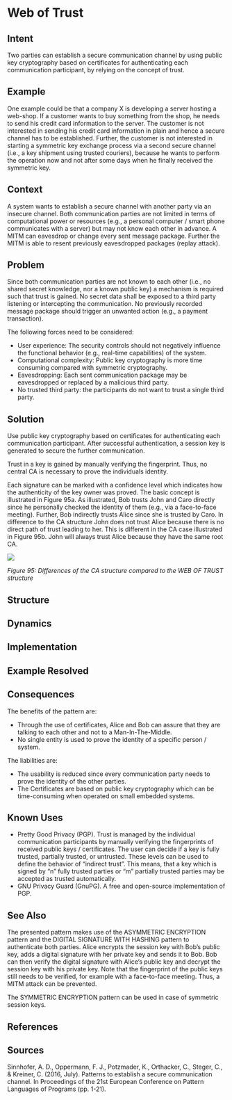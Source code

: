 # **Web of Trust**

## **Intent**
Two parties can establish a secure communication channel by using public key cryptography based on certificates for authenticating each communication participant, by relying on the concept of trust.

## **Example**
One example could be that a company X is developing a server hosting a web-shop. If a customer wants to buy something from the shop, he needs to send his credit card information to the server. The customer is not interested in sending his credit card information in plain and hence a secure channel has to be established. Further, the customer is not interested in starting a symmetric key exchange process via a second secure channel (i.e., a key shipment using trusted couriers), because he wants to perform the operation now and not after some days when he finally received the symmetric key.

## **Context**
A system wants to establish a secure channel with another party via an insecure channel. Both communication parties are not limited in terms of computational power or resources (e.g., a personal computer / smart phone communicates with a server) but may not know each other in advance. A MITM can eavesdrop or change every sent message package. Further the MITM is able to resent previously eavesdropped packages (replay attack).

## **Problem**
Since both communication parties are not known to each other (i.e., no shared secret knowledge, nor a known public key) a mechanism is required such that trust is gained. No secret data shall be exposed to a third party listening or intercepting the communication. No previously recorded message package should trigger an unwanted action (e.g., a payment transaction).

The following forces need to be considered: 

- User experience: The security controls should not negatively influence the functional behavior (e.g., real-time capabilities) of the system. 
- Computational complexity: Public key cryptography is more time consuming compared with symmetric cryptography. 
- Eavesdropping: Each sent communication package may be eavesdropped or replaced by a malicious third party.
- No trusted third party: the participants do not want to trust a single third party.

## **Solution**
Use public key cryptography based on certificates for authenticating each communication participant. After successful authentication, a session key is generated to secure the further communication.

Trust in a key is gained by manually verifying the fingerprint. Thus, no central CA is necessary to prove the individuals identity.

Each signature can be marked with a confidence level which indicates how the authenticity of the key owner was proved. The basic concept is illustrated in Figure 95a. As illustrated, Bob trusts John and Caro directly since he personally checked the identity of them (e.g., via a face-to-face meeting). Further, Bob indirectly trusts Alice since she is trusted by Caro. In difference to the CA structure John does not trust Alice because there is no direct path of trust leading to her. This is different in the CA case illustrated in Figure 95b. John will always trust Alice because they have the same root CA.

![](./Images/web_of_trust_solution.png)

*Figure 95: Differences of the CA structure compared to the WEB OF TRUST structure*

## **Structure**

## **Dynamics**

## **Implementation**

## **Example Resolved**

## **Consequences**
The benefits of the pattern are: 

- Through the use of certificates, Alice and Bob can assure that they are talking to each other and not to a Man-In-The-Middle. 
- No single entity is used to prove the identity of a specific person / system.

The liabilities are: 

- The usability is reduced since every communication party needs to prove the identity of the other parties. 
- The Certificates are based on public key cryptography which can be time-consuming when operated on small embedded systems.

## **Known Uses**
- Pretty Good Privacy (PGP). Trust is managed by the individual communication participants by manually verifying the fingerprints of received public keys / certificates. The user can decide if a key is fully trusted, partially trusted, or untrusted. These levels can be used to define the behavior of “indirect trust”. This means, that a key which is signed by “n” fully trusted parties or “m” partially trusted parties may be accepted as trusted automatically. 
- GNU Privacy Guard (GnuPG). A free and open-source implementation of PGP.

## **See Also**
The presented pattern makes use of the ASYMMETRIC ENCRYPTION pattern and the DIGITAL SIGNATURE WITH HASHING pattern to authenticate both parties. Alice encrypts the session key with Bob’s public key, adds a digital signature with her private key and sends it to Bob. Bob can then verify the digital signature with Alice’s public key and decrypt the session key with his private key. Note that the fingerprint of the public keys still needs to be verified, for example with a face-to-face meeting. Thus, a MITM attack can be prevented. 

The SYMMETRIC ENCRYPTION pattern can be used in case of symmetric session keys.

## **References**

## **Sources**
Sinnhofer, A. D., Oppermann, F. J., Potzmader, K., Orthacker, C., Steger, C., & Kreiner, C. (2016, July). Patterns to establish a secure communication channel. In Proceedings of the 21st European Conference on Pattern Languages of Programs (pp. 1-21).